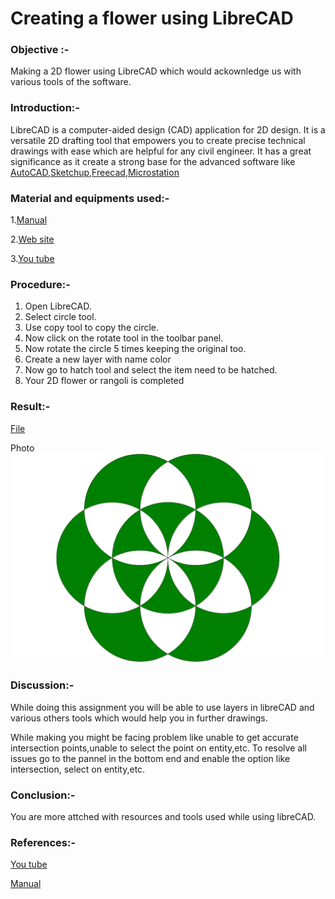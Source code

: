 # Creating a flower using LibreCAD
### Objective :- 
Making a 2D flower using LibreCAD which would ackownledge us with various tools of the software.
### Introduction:-
LibreCAD is a computer-aided design (CAD) application for 2D design. It is a versatile 2D drafting tool that empowers you to create precise technical drawings with ease which are helpful for any civil engineer. It has a great significance as it create a strong base for the advanced software like [AutoCAD](https://en.wikipedia.org/wiki/AutoCAD),[Sketchup](https://en.wikipedia.org/wiki/SketchUp),[Freecad](https://en.wikipedia.org/wiki/FreeCAD),[Microstation](https://en.wikipedia.org/wiki/Microstation)
### Material and equipments used:-
1.[Manual](https://docs.librecad.org/en/latest/)

2.[Web site](https://wiki.librecad.org/index.php/User_Interface)

3.[You tube](https://www.youtube.com/watch?v=COglpXQdnys)
### Procedure:-
 1. Open LibreCAD.
 2. Select circle tool.
 3. Use copy tool to copy the circle.
 4. Now click on the rotate tool in the toolbar panel.
 5. Now rotate the circle 5 times keeping the original too.
 6. Create a new layer with name color
 7. Now go to hatch tool and select the item need to be hatched.
 8. Your 2D flower or rangoli is completed  
 
### Result:-
[File](https://github.com/Webby07/Piyush-2114045/blob/main/2114045/LibreCAD/Flower.dxf)

Photo
![Photo](https://github.com/Webby07/Piyush-2114045/blob/main/Photos/Flower.png)
 
### Discussion:-
While doing this assignment you will be able to use layers in libreCAD and various others tools which would help you in further drawings.

While making you might be facing problem like unable to get accurate intersection points,unable to select the point on entity,etc. To resolve all issues go to the pannel in the bottom end and enable the option like intersection, select on entity,etc.

### Conclusion:-
You are more attched with resources and tools used while using libreCAD. 

### References:-
[You tube](https://www.youtube.com/watch?v=COglpXQdnys)

[Manual](https://docs.librecad.org/en/latest/)
